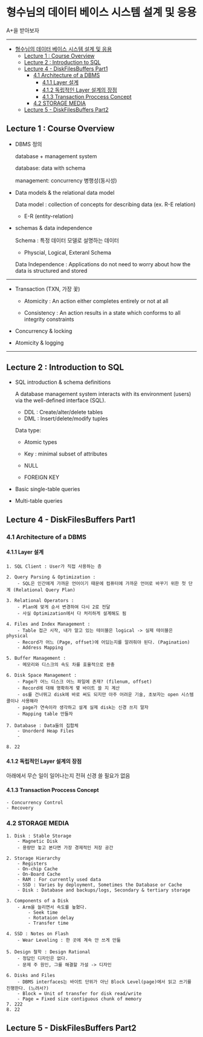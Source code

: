 # 형수님의 데이터 베이스 시스템 설계 및 응용
A+을 받아보자

***
- [형수님의 데이터 베이스 시스템 설계 및 응용](#형수님의-데이터-베이스-시스템-설계-및-응용)
  - [Lecture 1 : Course Overview](#lecture-1--course-overview)
  - [Lecture 2 : Introduction to SQL](#lecture-2--introduction-to-sql)
  - [Lecture 4 - DiskFilesBuffers Part1](#lecture-4---diskfilesbuffers-part1)
    - [4.1 Architecture of a DBMS](#41-architecture-of-a-dbms)
      - [4.1.1 Layer 설계](#411-layer-설계)
      - [4.1.2 독립적인 Layer 설계의 장점](#412-독립적인-layer-설계의-장점)
      - [4.1.3 Transaction Proccess Concept](#413-transaction-proccess-concept)
    - [4.2 STORAGE MEDIA](#42-storage-media)
  - [Lecture 5 - DiskFilesBuffers Part2](#lecture-5---diskfilesbuffers-part2)

## Lecture 1 : Course Overview

- DBMS 정의

    database + management system

    database: data with schema 

    management: concurrency 병행성(동시성)

- Data models & the relational data model

    Data model : collection of concepts for describing data (ex. R-E relation)

    - E-R (entity-relation)


- schemas & data independence

    Schema : 특정 데이터 모델로 설명하는 데이터 

    - Physcial, Logical, Exteranl Schema   

    Data Independence : Applications do not need to worry about how the data is structured and stored

--- 
 - Transaction (TXN, 가장 꽃)

    - Atomicity : An action either completes entirely or not at all

    - Consistency : An action results in a state which conforms to all integrity constraints

 - Concurrency & locking

 - Atomicity & logging

--- 

## Lecture 2 : Introduction to SQL

- SQL introduction & schema definitions

    A database management system interacts with its environment (users) via the well-defined interface (SQL).

    - DDL : Create/alter/delete tables 
    - DML : Insert/delete/modify tuples

    Data type:

    - Atomic types

    - Key : minimal subset of attributes

    - NULL 

    - FOREIGN KEY

- Basic single-table queries

- Multi-table queries



## Lecture 4 - DiskFilesBuffers Part1

### 4.1 Architecture of a DBMS

#### 4.1.1 Layer 설계

    1. SQL Client : User가 직접 사용하는 층 

    2. Query Parsing & Optimization : 
        - SQL은 인간에게 가까운 언어이기 때문에 컴퓨터에 가까운 언어로 바꾸기 위한 첫 단계 (Relational Query Plan)

    3. Relational Operators :
        - Plan에 맞게 순서 변경하여 다시 2로 전달 
        - 사실 Optimization에서 다 처리하게 설계해도 됨

    4. Files and Index Management :
        - Table 접근 시작, 내가 알고 있는 테이블은 logical -> 실제 테이블은 physical 
        - Record가 어느 (Page, offset)에 어딨는지를 알려줘야 된다. (Pagination)
        - Address Mapping 

    5. Buffer Management : 
        - 메모리와 디스크의 속도 차를 효율적으로 완충 
        
    6. Disk Space Management :
        - Page가 어느 디스크 어느 파일에 존재? (filenum, offset)
        - Record에 대해 명확하게 몇 바이트 쓸 지 계산
        - os를 건너뛰고 disk에 바로 써도 되지만 아주 어려운 기술, 초보자는 open 시스템 콜이나 사용해라
        - page가 연속이라 생각하고 설계 실제 disk는 신경 쓰지 말자
        - Mapping table 만들자

    7. Database : Data들의 집합체 
        - Unorderd Heap Files
        - 

    8. 22


#### 4.1.2 독립적인 Layer 설계의 장점
  
아래에서 무슨 일이 일어나는지 전혀 신경 쓸 필요가 없음

#### 4.1.3 Transaction Proccess Concept

    - Concurrency Control
    - Recovery 


### 4.2 STORAGE MEDIA

    1. Disk : Stable Storage 
        - Magnetic Disk
        - 용량만 놓고 본다면 가장 경제적인 저장 공간

    2. Storage Hierarchy
        - Registers
        - On-chip Cache
        - On-Board Cache
        - RAM : For currently used data
        - SSD : Varies by deployment, Sometimes the Database or Cache
        - Disk : Database and backups/logs, Secondary & tertiary storage

    3. Components of a Disk
        - Arm을 늘리면서 속도를 높혔다. 
            - Seek time
            - Rotataion delay
            - Transfer time

    4. SSD : Notes on Flash
        - Wear Leveling : 한 곳에 계속 안 쓰게 만듦

    5. Design 철학 : Design Rational 
        - 정답인 디자인은 없다. 
        - 문제 주 원인, 그를 해결할 가설 -> 디자인 
    
    6. Disks and Files
        - DBMS interfaces는 바이트 단위가 아닌 Block Level(page)에서 읽고 쓰기를 진행한다. (느려서?)
        - Block = Unit of transfer for disk read/write
        - Page = Fixed size contiguous chunk of memory
    7. 222
    8. 22


## Lecture 5 - DiskFilesBuffers Part2